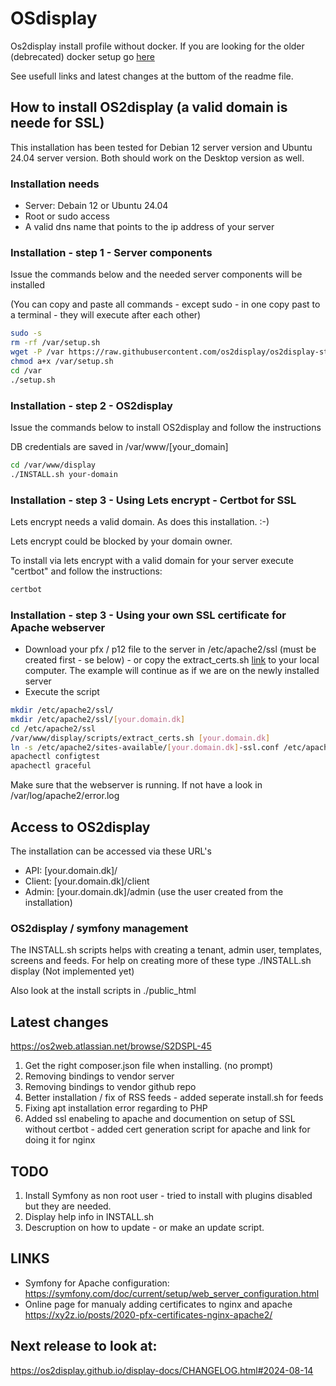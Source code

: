 # OSdisplay
Os2display install profile without docker. If you are looking for the older (debrecated) docker setup go [here](https://github.com/os2display/os2display-docker-compose)

See usefull links and latest changes at the buttom of the readme file. 

## How to install OS2display (a valid domain is neede for SSL)
This installation has been tested for Debian 12 server version and Ubuntu 24.04 server version. 
Both should work on the Desktop version as well. 

### Installation needs
- Server: Debain 12 or Ubuntu 24.04
- Root or sudo access
- A valid dns name that points to the ip address of your server

### Installation - step 1 - Server components
Issue the commands below and the needed server components will be installed  

(You can copy and paste all commands - except sudo - in one copy past to a terminal - they will execute after each other)

```bash
sudo -s
rm -rf /var/setup.sh
wget -P /var https://raw.githubusercontent.com/os2display/os2display-standard-installation/main/scripts/setup.sh
chmod a+x /var/setup.sh
cd /var
./setup.sh
```

### Installation - step 2 - OS2display
Issue the commands below to install OS2display and follow the instructions

DB credentials are saved in /var/www/[your_domain]
```bash
cd /var/www/display
./INSTALL.sh your-domain
```

### Installation - step 3 - Using Lets encrypt - Certbot for SSL
Lets encrypt needs a valid domain. As does this installation. :-)

Lets encrypt could be blocked by your domain owner.

To install via lets encrypt with a valid domain for your server execute "certbot" and follow the instructions: 


```bash
certbot
```

### Installation - step 3 - Using your own SSL certificate for Apache webserver
- Download your pfx / p12 file to the server in /etc/apache2/ssl (must be created first - se below) - or copy the extract_certs.sh [link](https://github.com/os2display/os2display-standard-installation/raw/refs/heads/main/scripts/extract_certs.sh) to your local computer. The example will continue as if we are on the newly installed server
- Execute the script
  
```bash
mkdir /etc/apache2/ssl/
mkdir /etc/apache2/ssl/[your.domain.dk]
cd /etc/apache2/ssl
/var/www/display/scripts/extract_certs.sh [your.domain.dk]
ln -s /etc/apache2/sites-available/[your.domain.dk]-ssl.conf /etc/apache2/sites-enabled/
apachectl configtest
apachectl graceful
```
Make sure that the webserver is running. If not have a look in /var/log/apache2/error.log

## Access to OS2display
The installation can be accessed via these URL's
- API: [your.domain.dk]/
- Client: [your.domain.dk]/client
- Admin: [your.domain.dk]/admin (use the user created from the installation)

### OS2display / symfony management
The INSTALL.sh scripts helps with creating a tenant, admin user, templates, screens and feeds. 
For help on creating more of these type ./INSTALL.sh display (Not implemented yet)

Also look at the install scripts in ./public_html

## Latest changes
https://os2web.atlassian.net/browse/S2DSPL-45

1. Get the right composer.json file when installing. (no prompt)
2. Removing bindings to vendor server
3. Removing bindings to vendor github repo
4. Better installation / fix of RSS feeds - added seperate install.sh for feeds
5. Fixing apt installation error regarding to PHP
6. Added ssl enabeling to apache and documention on setup of SSL without certbot - added cert generation script for apache and link for doing it for nginx

## TODO
1. Install Symfony as non root user - tried to install with plugins disabled but they are needed. 
2. Display help info in INSTALL.sh
3. Descruption on how to update - or make an update script.

## LINKS
- Symfony for Apache configuration: https://symfony.com/doc/current/setup/web_server_configuration.html
- Online page for manualy adding certificates to nginx and apache https://xy2z.io/posts/2020-pfx-certificates-nginx-apache2/

## Next release to look at:
https://os2display.github.io/display-docs/CHANGELOG.html#2024-08-14
 
